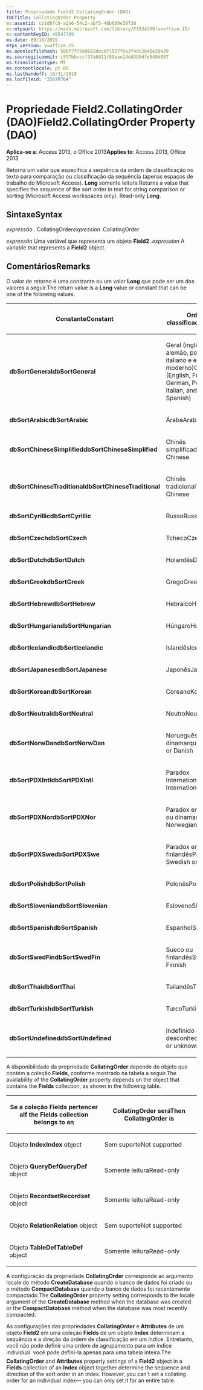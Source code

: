 ```yaml
---
title: Propriedade Field2.CollatingOrder (DAO)
TOCTitle: CollatingOrder Property
ms:assetid: cb1d6fc9-a2a6-54c2-abf5-48b609e38738
ms:mtpsurl: https://msdn.microsoft.com/library/Ff834380(v=office.15)
ms:contentKeyID: 48547709
ms.date: 09/18/2015
mtps_version: v=office.15
ms.openlocfilehash: 508f7f758d682dec0f1557f8a3f4dc2845e20a39
ms.sourcegitcommit: c557bbcccf37a6011f89aae1ddd399dfe549d087
ms.translationtype: MT
ms.contentlocale: pt-BR
ms.lasthandoff: 10/31/2018
ms.locfileid: "25870764"
---
```

# <a name="field2collatingorder-property-dao"></a><span data-ttu-id="4c210-102">Propriedade Field2.CollatingOrder (DAO)</span><span class="sxs-lookup"><span data-stu-id="4c210-102">Field2.CollatingOrder Property (DAO)</span></span>


<span data-ttu-id="4c210-103">**Aplica-se a**: Access 2013, o Office 2013</span><span class="sxs-lookup"><span data-stu-id="4c210-103">**Applies to**: Access 2013, Office 2013</span></span>

<span data-ttu-id="4c210-p101">Retorna um valor que especifica a sequência da ordem de classificação no texto para comparação ou classificação da sequência (apenas espaços de trabalho do Microsoft Access). **Long** somente leitura.</span><span class="sxs-lookup"><span data-stu-id="4c210-p101">Returns a value that specifies the sequence of the sort order in text for string comparison or sorting (Microsoft Access workspaces only). Read-only **Long**.</span></span>

## <a name="syntax"></a><span data-ttu-id="4c210-106">Sintaxe</span><span class="sxs-lookup"><span data-stu-id="4c210-106">Syntax</span></span>

<span data-ttu-id="4c210-107">*expressão* . CollatingOrder</span><span class="sxs-lookup"><span data-stu-id="4c210-107">*expression* .CollatingOrder</span></span>

<span data-ttu-id="4c210-108">*expressão* Uma variável que representa um objeto **Field2** .</span><span class="sxs-lookup"><span data-stu-id="4c210-108">*expression* A variable that represents a **Field2** object.</span></span>

## <a name="remarks"></a><span data-ttu-id="4c210-109">Comentários</span><span class="sxs-lookup"><span data-stu-id="4c210-109">Remarks</span></span>

<span data-ttu-id="4c210-110">O valor de retorno é uma constante ou um valor **Long** que pode ser um dos valores a seguir.</span><span class="sxs-lookup"><span data-stu-id="4c210-110">The return value is a **Long** value or constant that can be one of the following values.</span></span>

<table>
<colgroup>
<col style="width: 50%" />
<col style="width: 50%" />
</colgroup>
<thead>
<tr class="header">
<th><p><span data-ttu-id="4c210-111">Constante</span><span class="sxs-lookup"><span data-stu-id="4c210-111">Constant</span></span></p></th>
<th><p><span data-ttu-id="4c210-112">Ordem de classificação</span><span class="sxs-lookup"><span data-stu-id="4c210-112">Sort order</span></span></p></th>
</tr>
</thead>
<tbody>
<tr class="odd">
<td><p><span data-ttu-id="4c210-113"><strong>dbSortGeneral</strong></span><span class="sxs-lookup"><span data-stu-id="4c210-113"><strong>dbSortGeneral</strong></span></span></p></td>
<td><p><span data-ttu-id="4c210-114">Geral (inglês, francês, alemão, português, italiano e espanhol moderno)</span><span class="sxs-lookup"><span data-stu-id="4c210-114">General (English, French, German, Portuguese, Italian, and Modern Spanish)</span></span></p></td>
</tr>
<tr class="even">
<td><p><span data-ttu-id="4c210-115"><strong>dbSortArabic</strong></span><span class="sxs-lookup"><span data-stu-id="4c210-115"><strong>dbSortArabic</strong></span></span></p></td>
<td><p><span data-ttu-id="4c210-116">Árabe</span><span class="sxs-lookup"><span data-stu-id="4c210-116">Arabic</span></span></p></td>
</tr>
<tr class="odd">
<td><p><span data-ttu-id="4c210-117"><strong>dbSortChineseSimplified</strong></span><span class="sxs-lookup"><span data-stu-id="4c210-117"><strong>dbSortChineseSimplified</strong></span></span></p></td>
<td><p><span data-ttu-id="4c210-118">Chinês simplificado</span><span class="sxs-lookup"><span data-stu-id="4c210-118">Simplified Chinese</span></span></p></td>
</tr>
<tr class="even">
<td><p><span data-ttu-id="4c210-119"><strong>dbSortChineseTraditional</strong></span><span class="sxs-lookup"><span data-stu-id="4c210-119"><strong>dbSortChineseTraditional</strong></span></span></p></td>
<td><p><span data-ttu-id="4c210-120">Chinês tradicional</span><span class="sxs-lookup"><span data-stu-id="4c210-120">Traditional Chinese</span></span></p></td>
</tr>
<tr class="odd">
<td><p><span data-ttu-id="4c210-121"><strong>dbSortCyrillic</strong></span><span class="sxs-lookup"><span data-stu-id="4c210-121"><strong>dbSortCyrillic</strong></span></span></p></td>
<td><p><span data-ttu-id="4c210-122">Russo</span><span class="sxs-lookup"><span data-stu-id="4c210-122">Russian</span></span></p></td>
</tr>
<tr class="even">
<td><p><span data-ttu-id="4c210-123"><strong>dbSortCzech</strong></span><span class="sxs-lookup"><span data-stu-id="4c210-123"><strong>dbSortCzech</strong></span></span></p></td>
<td><p><span data-ttu-id="4c210-124">Tcheco</span><span class="sxs-lookup"><span data-stu-id="4c210-124">Czech</span></span></p></td>
</tr>
<tr class="odd">
<td><p><span data-ttu-id="4c210-125"><strong>dbSortDutch</strong></span><span class="sxs-lookup"><span data-stu-id="4c210-125"><strong>dbSortDutch</strong></span></span></p></td>
<td><p><span data-ttu-id="4c210-126">Holandês</span><span class="sxs-lookup"><span data-stu-id="4c210-126">Dutch</span></span></p></td>
</tr>
<tr class="even">
<td><p><span data-ttu-id="4c210-127"><strong>dbSortGreek</strong></span><span class="sxs-lookup"><span data-stu-id="4c210-127"><strong>dbSortGreek</strong></span></span></p></td>
<td><p><span data-ttu-id="4c210-128">Grego</span><span class="sxs-lookup"><span data-stu-id="4c210-128">Greek</span></span></p></td>
</tr>
<tr class="odd">
<td><p><span data-ttu-id="4c210-129"><strong>dbSortHebrew</strong></span><span class="sxs-lookup"><span data-stu-id="4c210-129"><strong>dbSortHebrew</strong></span></span></p></td>
<td><p><span data-ttu-id="4c210-130">Hebraico</span><span class="sxs-lookup"><span data-stu-id="4c210-130">Hebrew</span></span></p></td>
</tr>
<tr class="even">
<td><p><span data-ttu-id="4c210-131"><strong>dbSortHungarian</strong></span><span class="sxs-lookup"><span data-stu-id="4c210-131"><strong>dbSortHungarian</strong></span></span></p></td>
<td><p><span data-ttu-id="4c210-132">Húngaro</span><span class="sxs-lookup"><span data-stu-id="4c210-132">Hungarian</span></span></p></td>
</tr>
<tr class="odd">
<td><p><span data-ttu-id="4c210-133"><strong>dbSortIcelandic</strong></span><span class="sxs-lookup"><span data-stu-id="4c210-133"><strong>dbSortIcelandic</strong></span></span></p></td>
<td><p><span data-ttu-id="4c210-134">Islandês</span><span class="sxs-lookup"><span data-stu-id="4c210-134">Icelandic</span></span></p></td>
</tr>
<tr class="even">
<td><p><span data-ttu-id="4c210-135"><strong>dbSortJapanese</strong></span><span class="sxs-lookup"><span data-stu-id="4c210-135"><strong>dbSortJapanese</strong></span></span></p></td>
<td><p><span data-ttu-id="4c210-136">Japonês</span><span class="sxs-lookup"><span data-stu-id="4c210-136">Japanese</span></span></p></td>
</tr>
<tr class="odd">
<td><p><span data-ttu-id="4c210-137"><strong>dbSortKorean</strong></span><span class="sxs-lookup"><span data-stu-id="4c210-137"><strong>dbSortKorean</strong></span></span></p></td>
<td><p><span data-ttu-id="4c210-138">Coreano</span><span class="sxs-lookup"><span data-stu-id="4c210-138">Korean</span></span></p></td>
</tr>
<tr class="even">
<td><p><span data-ttu-id="4c210-139"><strong>dbSortNeutral</strong></span><span class="sxs-lookup"><span data-stu-id="4c210-139"><strong>dbSortNeutral</strong></span></span></p></td>
<td><p><span data-ttu-id="4c210-140">Neutro</span><span class="sxs-lookup"><span data-stu-id="4c210-140">Neutral</span></span></p></td>
</tr>
<tr class="odd">
<td><p><span data-ttu-id="4c210-141"><strong>dbSortNorwDan</strong></span><span class="sxs-lookup"><span data-stu-id="4c210-141"><strong>dbSortNorwDan</strong></span></span></p></td>
<td><p><span data-ttu-id="4c210-142">Norueguês ou dinamarquês</span><span class="sxs-lookup"><span data-stu-id="4c210-142">Norwegian or Danish</span></span></p></td>
</tr>
<tr class="even">
<td><p><span data-ttu-id="4c210-143"><strong>dbSortPDXIntl</strong></span><span class="sxs-lookup"><span data-stu-id="4c210-143"><strong>dbSortPDXIntl</strong></span></span></p></td>
<td><p><span data-ttu-id="4c210-144">Paradox International</span><span class="sxs-lookup"><span data-stu-id="4c210-144">Paradox International</span></span></p></td>
</tr>
<tr class="odd">
<td><p><span data-ttu-id="4c210-145"><strong>dbSortPDXNor</strong></span><span class="sxs-lookup"><span data-stu-id="4c210-145"><strong>dbSortPDXNor</strong></span></span></p></td>
<td><p><span data-ttu-id="4c210-146">Paradox em norueguês ou dinamarquês</span><span class="sxs-lookup"><span data-stu-id="4c210-146">Paradox Norwegian or Danish</span></span></p></td>
</tr>
<tr class="even">
<td><p><span data-ttu-id="4c210-147"><strong>dbSortPDXSwe</strong></span><span class="sxs-lookup"><span data-stu-id="4c210-147"><strong>dbSortPDXSwe</strong></span></span></p></td>
<td><p><span data-ttu-id="4c210-148">Paradox em sueco ou finlandês</span><span class="sxs-lookup"><span data-stu-id="4c210-148">Paradox Swedish or Finnish</span></span></p></td>
</tr>
<tr class="odd">
<td><p><span data-ttu-id="4c210-149"><strong>dbSortPolish</strong></span><span class="sxs-lookup"><span data-stu-id="4c210-149"><strong>dbSortPolish</strong></span></span></p></td>
<td><p><span data-ttu-id="4c210-150">Polonês</span><span class="sxs-lookup"><span data-stu-id="4c210-150">Polish</span></span></p></td>
</tr>
<tr class="even">
<td><p><span data-ttu-id="4c210-151"><strong>dbSortSlovenian</strong></span><span class="sxs-lookup"><span data-stu-id="4c210-151"><strong>dbSortSlovenian</strong></span></span></p></td>
<td><p><span data-ttu-id="4c210-152">Esloveno</span><span class="sxs-lookup"><span data-stu-id="4c210-152">Slovenian</span></span></p></td>
</tr>
<tr class="odd">
<td><p><span data-ttu-id="4c210-153"><strong>dbSortSpanish</strong></span><span class="sxs-lookup"><span data-stu-id="4c210-153"><strong>dbSortSpanish</strong></span></span></p></td>
<td><p><span data-ttu-id="4c210-154">Espanhol</span><span class="sxs-lookup"><span data-stu-id="4c210-154">Spanish</span></span></p></td>
</tr>
<tr class="even">
<td><p><span data-ttu-id="4c210-155"><strong>dbSortSwedFin</strong></span><span class="sxs-lookup"><span data-stu-id="4c210-155"><strong>dbSortSwedFin</strong></span></span></p></td>
<td><p><span data-ttu-id="4c210-156">Sueco ou finlandês</span><span class="sxs-lookup"><span data-stu-id="4c210-156">Swedish or Finnish</span></span></p></td>
</tr>
<tr class="odd">
<td><p><span data-ttu-id="4c210-157"><strong>dbSortThai</strong></span><span class="sxs-lookup"><span data-stu-id="4c210-157"><strong>dbSortThai</strong></span></span></p></td>
<td><p><span data-ttu-id="4c210-158">Tailandês</span><span class="sxs-lookup"><span data-stu-id="4c210-158">Thai</span></span></p></td>
</tr>
<tr class="even">
<td><p><span data-ttu-id="4c210-159"><strong>dbSortTurkish</strong></span><span class="sxs-lookup"><span data-stu-id="4c210-159"><strong>dbSortTurkish</strong></span></span></p></td>
<td><p><span data-ttu-id="4c210-160">Turco</span><span class="sxs-lookup"><span data-stu-id="4c210-160">Turkish</span></span></p></td>
</tr>
<tr class="odd">
<td><p><span data-ttu-id="4c210-161"><strong>dbSortUndefined</strong></span><span class="sxs-lookup"><span data-stu-id="4c210-161"><strong>dbSortUndefined</strong></span></span></p></td>
<td><p><span data-ttu-id="4c210-162">Indefinido ou desconhecido</span><span class="sxs-lookup"><span data-stu-id="4c210-162">Undefined or unknown</span></span></p></td>
</tr>
</tbody>
</table>


<span data-ttu-id="4c210-163">A disponibilidade da propriedade **CollatingOrder** depende do objeto que contém a coleção **Fields**, conforme mostrado na tabela a seguir.</span><span class="sxs-lookup"><span data-stu-id="4c210-163">The availability of the **CollatingOrder** property depends on the object that contains the **Fields** collection, as shown in the following table.</span></span>

<table>
<colgroup>
<col style="width: 50%" />
<col style="width: 50%" />
</colgroup>
<thead>
<tr class="header">
<th><p><span data-ttu-id="4c210-164">Se a coleção Fields pertencer a</span><span class="sxs-lookup"><span data-stu-id="4c210-164">If the Fields collection belongs to an</span></span></p></th>
<th><p><span data-ttu-id="4c210-165">CollatingOrder será</span><span class="sxs-lookup"><span data-stu-id="4c210-165">Then CollatingOrder is</span></span></p></th>
</tr>
</thead>
<tbody>
<tr class="odd">
<td><p><span data-ttu-id="4c210-166">Objeto <strong>Index</strong></span><span class="sxs-lookup"><span data-stu-id="4c210-166"><strong>Index</strong> object</span></span></p></td>
<td><p><span data-ttu-id="4c210-167">Sem suporte</span><span class="sxs-lookup"><span data-stu-id="4c210-167">Not supported</span></span></p></td>
</tr>
<tr class="even">
<td><p><span data-ttu-id="4c210-168">Objeto <strong>QueryDef</strong></span><span class="sxs-lookup"><span data-stu-id="4c210-168"><strong>QueryDef</strong> object</span></span></p></td>
<td><p><span data-ttu-id="4c210-169">Somente leitura</span><span class="sxs-lookup"><span data-stu-id="4c210-169">Read-only</span></span></p></td>
</tr>
<tr class="odd">
<td><p><span data-ttu-id="4c210-170">Objeto <strong>Recordset</strong></span><span class="sxs-lookup"><span data-stu-id="4c210-170"><strong>Recordset</strong> object</span></span></p></td>
<td><p><span data-ttu-id="4c210-171">Somente leitura</span><span class="sxs-lookup"><span data-stu-id="4c210-171">Read-only</span></span></p></td>
</tr>
<tr class="even">
<td><p><span data-ttu-id="4c210-172">Objeto <strong>Relation</strong></span><span class="sxs-lookup"><span data-stu-id="4c210-172"><strong>Relation</strong> object</span></span></p></td>
<td><p><span data-ttu-id="4c210-173">Sem suporte</span><span class="sxs-lookup"><span data-stu-id="4c210-173">Not supported</span></span></p></td>
</tr>
<tr class="odd">
<td><p><span data-ttu-id="4c210-174">Objeto <strong>TableDef</strong></span><span class="sxs-lookup"><span data-stu-id="4c210-174"><strong>TableDef</strong> object</span></span></p></td>
<td><p><span data-ttu-id="4c210-175">Somente leitura</span><span class="sxs-lookup"><span data-stu-id="4c210-175">Read-only</span></span></p></td>
</tr>
</tbody>
</table>


<span data-ttu-id="4c210-176">A configuração da propriedade **CollatingOrder** corresponde ao argumento locale do método **CreateDatabase** quando o banco de dados foi criado ou o método **CompactDatabase** quando o banco de dados foi recentemente compactado.</span><span class="sxs-lookup"><span data-stu-id="4c210-176">The **CollatingOrder** property setting corresponds to the locale argument of the **CreateDatabase** method when the database was created or the **CompactDatabase** method when the database was most recently compacted.</span></span>

<span data-ttu-id="4c210-p102">As configurações das propriedades **CollatingOrder** e **Attributes** de um objeto **Field2** em uma coleção **Fields** de um objeto **Index** determinam a sequência e a direção da ordem de classificação em um índice. Entretanto, você não pode definir uma ordem de agrupamento para um índice individual  você pode defini-la apenas para uma tabela inteira.</span><span class="sxs-lookup"><span data-stu-id="4c210-p102">The **CollatingOrder** and **Attributes** property settings of a **Field2** object in a **Fields** collection of an **Index** object together determine the sequence and direction of the sort order in an index. However, you can't set a collating order for an individual index— you can only set it for an entire table.</span></span>

